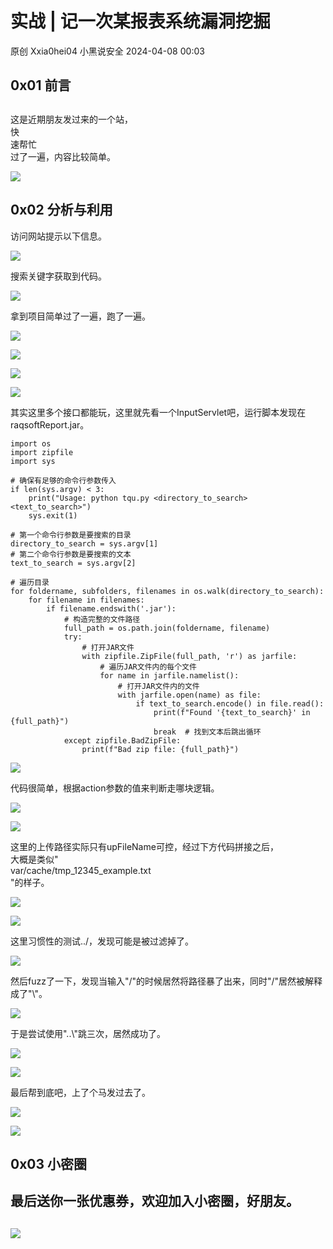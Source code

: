 #  实战 | 记一次某报表系统漏洞挖掘   
原创 Xxia0hei04  小黑说安全   2024-04-08 00:03  
  
## 0x01 前言  
##   
  
这是近期朋友发过来的一个站，  
快  
速帮忙  
过了一遍，内容比较简单。  
  
![](https://mmbiz.qpic.cn/sz_mmbiz_png/9zZrDr2DM8PvBSs6vhNytd5lYKAYUx5O2tWD17r0icz6D2gBxArxEO1hics21yJcNnY9ZR4KCiaN8Jr3mjpn8R0Tg/640?wx_fmt=png&from=appmsg "")  
  
## 0x02 分析与利用       
  
访问网站提示以下信息。  
  
![](https://mmbiz.qpic.cn/sz_mmbiz_png/9zZrDr2DM8PvBSs6vhNytd5lYKAYUx5O8vQmE8QbQ8LBrLXlr59ibZxR7S0NYgzQxYVBLkykbcJmmJaM8bTIAww/640?wx_fmt=png&from=appmsg "")  
  
搜索关键字获取到代码。  
  
![](https://mmbiz.qpic.cn/sz_mmbiz_png/9zZrDr2DM8PvBSs6vhNytd5lYKAYUx5OonHk3VtTxzaYZTmqOcmONp1ic2u1gVO8Wqn6vV6sVoY4P4N4SaZjhcA/640?wx_fmt=png&from=appmsg "")  
  
拿到项目简单过了一遍，跑了一遍。  
  
![](https://mmbiz.qpic.cn/sz_mmbiz_png/9zZrDr2DM8PvBSs6vhNytd5lYKAYUx5OP8QLK2BOicOL4wkIHTO1jicq8icShRCsHib5YPL1GqO7Fq3QBZ81qhsKyw/640?wx_fmt=png&from=appmsg "")  
  
![](https://mmbiz.qpic.cn/sz_mmbiz_png/9zZrDr2DM8PvBSs6vhNytd5lYKAYUx5O4jnRSPLHhfjZrUu2E7RTJmXACVFf3yeVLqnQZXtq1QpxwibaoIFZ7Gw/640?wx_fmt=png&from=appmsg "")  
  
![](https://mmbiz.qpic.cn/sz_mmbiz_png/9zZrDr2DM8PvBSs6vhNytd5lYKAYUx5O3YudvArlxpp6cdDYicRqYJ9ITBOibdlma4Anycbt8sI9MOa78uibElvTw/640?wx_fmt=png&from=appmsg "")  
  
![](https://mmbiz.qpic.cn/sz_mmbiz_png/9zZrDr2DM8PvBSs6vhNytd5lYKAYUx5O6V6fSZdxicCXcrHDQgx83WLU4icKs0aCKhFf97R12g4RcQzZuOvibcvmg/640?wx_fmt=png&from=appmsg "")  
  
其实这里多个接口都能玩，这里就先看一个InputServlet吧，运行脚本发现在raqsoftReport.jar。  
```
import os
import zipfile
import sys

# 确保有足够的命令行参数传入
if len(sys.argv) < 3:
    print("Usage: python tqu.py <directory_to_search> <text_to_search>")
    sys.exit(1)

# 第一个命令行参数是要搜索的目录
directory_to_search = sys.argv[1]
# 第二个命令行参数是要搜索的文本
text_to_search = sys.argv[2]

# 遍历目录
for foldername, subfolders, filenames in os.walk(directory_to_search):
    for filename in filenames:
        if filename.endswith('.jar'):
            # 构造完整的文件路径
            full_path = os.path.join(foldername, filename)
            try:
                # 打开JAR文件
                with zipfile.ZipFile(full_path, 'r') as jarfile:
                    # 遍历JAR文件内的每个文件
                    for name in jarfile.namelist():
                        # 打开JAR文件内的文件
                        with jarfile.open(name) as file:
                            if text_to_search.encode() in file.read():
                                print(f"Found '{text_to_search}' in {full_path}")
                                break  # 找到文本后跳出循环
            except zipfile.BadZipFile:
                print(f"Bad zip file: {full_path}")
```  
  
![](https://mmbiz.qpic.cn/sz_mmbiz_png/9zZrDr2DM8PvBSs6vhNytd5lYKAYUx5OicteLiaoONYXoctkAc7dmB0yCCBwkHrSibgBul8Q2hCz7yeIPiajotKtDg/640?wx_fmt=png&from=appmsg "")  
  
  
代码很简单，根据action参数的值来判断走哪块逻辑。  
  
![](https://mmbiz.qpic.cn/sz_mmbiz_png/9zZrDr2DM8PvBSs6vhNytd5lYKAYUx5OWoQniavbDkOsthcN8TAZ0yX9HvEhRbnYPf0Mu99HPYicNuiaPBlxsJtWw/640?wx_fmt=png&from=appmsg "")  
  
![](https://mmbiz.qpic.cn/sz_mmbiz_png/9zZrDr2DM8PvBSs6vhNytd5lYKAYUx5OndKgvBySseiaMlRDgnRzTRGiahqS3j3yv7sibVJD6BmcZcrlSPxLdzGww/640?wx_fmt=png&from=appmsg "")  
  
这里的上传路径实际只有upFileName可控，经过下方代码拼接之后，  
大概是类似"  
var/cache/tmp_12345_example.txt  
"的样子。  
  
![](https://mmbiz.qpic.cn/sz_mmbiz_png/9zZrDr2DM8PvBSs6vhNytd5lYKAYUx5OWzh1aPCa0JbSrkZy8SN1qxoxOINpBBjE3NVh7fwbWVEOcmDhib9X7XA/640?wx_fmt=png&from=appmsg "")  
  
![](https://mmbiz.qpic.cn/sz_mmbiz_png/9zZrDr2DM8PvBSs6vhNytd5lYKAYUx5Oia53CYGFmERuSa4Msl1c78IuAXRra7BZ49icKpIqolF1epj7WWhg4XmQ/640?wx_fmt=png&from=appmsg "")  
  
这里习惯性的测试../，发现可能是被过滤掉了。  
  
![](https://mmbiz.qpic.cn/sz_mmbiz_png/9zZrDr2DM8PvBSs6vhNytd5lYKAYUx5OY0BiaNtXiagiaM6MOhyibox8en6WTM7njQFCdutUQX5181J4e2ficxYBSbA/640?wx_fmt=png&from=appmsg "")  
  
然后fuzz了一下，发现当输入"/\"的时候居然将路径暴了出来，同时"/\"居然被解释成了"\\"。  
  
![](https://mmbiz.qpic.cn/sz_mmbiz_png/9zZrDr2DM8PvBSs6vhNytd5lYKAYUx5On4b2Z2qDIGZphM9AuicFyoI47fTfPibafKVKRMKxkEldOfJc14fQ5DcA/640?wx_fmt=png&from=appmsg "")  
  
于是尝试使用"..\\"跳三次，居然成功了。  
  
![](https://mmbiz.qpic.cn/sz_mmbiz_png/9zZrDr2DM8PvBSs6vhNytd5lYKAYUx5OlKNIGcl794PK3ZobRXQ8kJnZdM0vjlCOM5iamHdEDtTD9Rskt6o56ww/640?wx_fmt=png&from=appmsg "")  
  
![](https://mmbiz.qpic.cn/sz_mmbiz_png/9zZrDr2DM8PvBSs6vhNytd5lYKAYUx5OeCb6qQLuwR2X8GrrOkAx3JNPkp6qxBVcX9OA44LMTAAH7Uc1lISOhA/640?wx_fmt=png&from=appmsg "")  
  
最后帮到底吧，上了个马发过去了。  
  
![](https://mmbiz.qpic.cn/sz_mmbiz_png/9zZrDr2DM8PvBSs6vhNytd5lYKAYUx5OADHE2pTkx4EwcE2vHIXTKg48uiankRFOZbnlMsmrv2UibEhc9QbEL3Gg/640?wx_fmt=png&from=appmsg "")  
  
![](https://mmbiz.qpic.cn/sz_mmbiz_png/9zZrDr2DM8PvBSs6vhNytd5lYKAYUx5Ou3pdPb6EnpcEK48GAoqIGZnuCjTsvwlVD3874IX4V0O2ibbgV6NZ9Rg/640?wx_fmt=png&from=appmsg "")  
## 0x03 小密圈‍‍‍‍‍‍‍‍  
## 最后送你一张优惠券，欢迎加入小密圈，好朋友。  
##   
  
![](https://mmbiz.qpic.cn/sz_mmbiz_jpg/9zZrDr2DM8PvBSs6vhNytd5lYKAYUx5OATvUOl41ol2OSCv3xvE7iaKsfOCgQIZhRO0uZOEBmqfXyc9dNvEnH6g/640?wx_fmt=jpeg&from=appmsg "")  
  
